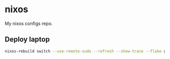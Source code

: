 # nixos
My nixos configs repo.

## Deploy laptop
```bash
nixos-rebuild switch --use-remote-sudo --refresh --show-trace --flake github:HippocampusGirl/nixos#laptop
```
